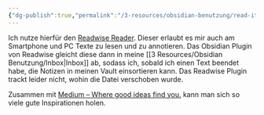 ```yaml
---
{"dg-publish":true,"permalink":"/3-resources/obsidian-benutzung/read-it-later/","created":"2024-04-14T12:24:16.709+02:00","updated":"2024-04-15T08:30:16.061+02:00"}
---
```



Ich nutze hierfür den [Readwise Reader](https://read.readwise.io). Dieser erlaubt es mir auch am Smartphone und PC Texte zu lesen und zu annotieren. Das Obsidian Plugin von Readwise gleicht diese dann in meine [[3 Resources/Obsidian Benutzung/Inbox\|Inbox]] ab, sodass ich, sobald ich einen Text beendet habe, die Notizen in meinen Vault einsortieren kann. Das Readwise Plugin trackt leider nicht, wohin die Datei verschoben wurde.

Zusammen mit [Medium – Where good ideas find you.](https://medium.com) kann man sich so viele gute Inspirationen holen.

